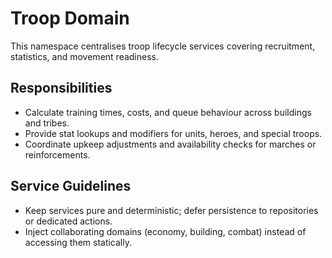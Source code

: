 # Troop Domain

This namespace centralises troop lifecycle services covering recruitment, statistics, and movement readiness.

## Responsibilities
- Calculate training times, costs, and queue behaviour across buildings and tribes.
- Provide stat lookups and modifiers for units, heroes, and special troops.
- Coordinate upkeep adjustments and availability checks for marches or reinforcements.

## Service Guidelines
- Keep services pure and deterministic; defer persistence to repositories or dedicated actions.
- Inject collaborating domains (economy, building, combat) instead of accessing them statically.
